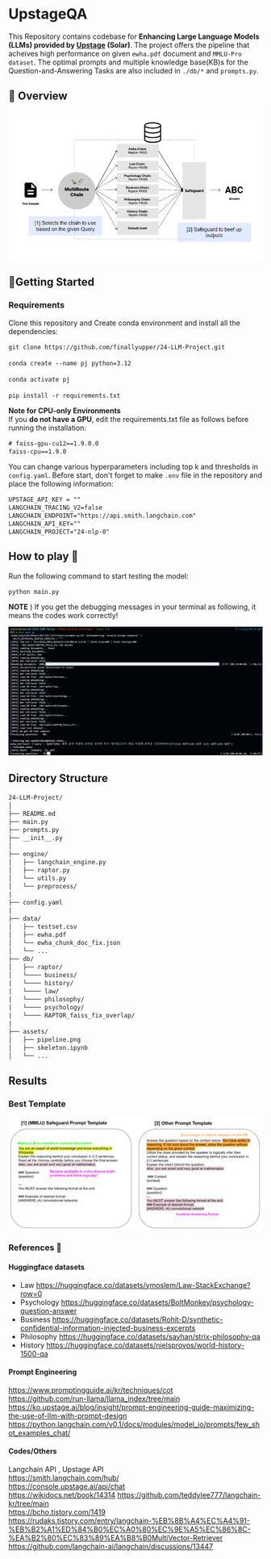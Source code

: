 # UpstageQA
This Repository contains codebase for **Enhancing Large Language Models (LLMs) provided by [Upstage](https://www.upstage.ai/) (Solar)**. The project offers the pipeline that acheives high performance on given `ewha.pdf` document and `MMLU-Pro dataset`. The optimal prompts and multiple knowledge base(KB)s for the Question-and-Answering Tasks are also included in `./db/*` and `prompts.py`. 

## 🌟 Overview 
![pipeline](./assets/pipeline.png)

## 📍Getting Started 
### Requirements
Clone this repository and Create conda environment and install all the dependencies:
```
git clone https://github.com/finallyupper/24-LLM-Project.git

conda create --name pj python=3.12

conda activate pj

pip install -r requirements.txt
```
**Note for CPU-only Environments**  
If you **do not have a GPU**, edit the requirements.txt file as follows before running the installation:
```
# faiss-gpu-cu12==1.9.0.0
faiss-cpu==1.9.0
```
 You can change various hyperparameters including top k and thresholds in `config.yaml`. Before start, don't forget to make `.env` file in the repository and place the following information:
```
UPSTAGE_API_KEY = ""
LANGCHAIN_TRACING_V2=false
LANGCHAIN_ENDPOINT="https://api.smith.langchain.com"
LANGCHAIN_API_KEY=""
LANGCHAIN_PROJECT="24-nlp-0"
```

## How to play 💭
Run the following command to start testing the model:
```
python main.py
```
**NOTE** ) If you get the debugging messages in your terminal as following, it means the codes work correctly!
   
![terminal](./assets/terminal.png)
## Directory Structure
```
24-LLM-Project/
│
├── README.md         
├── main.py   
├── prompts.py           
├── __init__.py      
│
├── engine/           
│   ├── langchain_engine.py
│   ├── raptor.py
│   └── utils.py
│   └── preprocess/
|
├── config.yaml 
|
├── data/           
│   ├── testset.csv
│   ├── ewha.pdf
│   └── ewha_chunk_doc_fix.json 
│   └── ...
├── db/           
│   ├── raptor/
│   └──── business/
|   └──── history/  
|   └──── law/
|   └──── philosophy/  
|   └──── psychology/  
|   └──── RAPTOR_faiss_fix_overlap/    
|
├── assets/           
│   ├── pipeline.png
│   ├── skeleton.ipynb       
│   └── ...
```

## Results
### Best Template 
![template](./assets/template.png) 

### References 🔎
#### Huggingface datasets  
- Law https://huggingface.co/datasets/ymoslem/Law-StackExchange?row=0
- Psychology https://huggingface.co/datasets/BoltMonkey/psychology-question-answer
- Business https://huggingface.co/datasets/Rohit-D/synthetic-confidential-information-injected-business-excerpts
- Philosophy https://huggingface.co/datasets/sayhan/strix-philosophy-qa
- History https://huggingface.co/datasets/nielsprovos/world-history-1500-qa 
  
#### Prompt Engineering  
https://www.promptingguide.ai/kr/techniques/cot  
https://github.com/run-llama/llama_index/tree/main   
https://ko.upstage.ai/blog/insight/prompt-engineering-guide-maximizing-the-use-of-llm-with-prompt-design
https://python.langchain.com/v0.1/docs/modules/model_io/prompts/few_shot_examples_chat/  
#### Codes/Others  
Langchain API , Upstage API  
https://smith.langchain.com/hub/   
https://console.upstage.ai/api/chat   
https://wikidocs.net/book/14314 
https://github.com/teddylee777/langchain-kr/tree/main   
https://bcho.tistory.com/1419   
https://rudaks.tistory.com/entry/langchain-%EB%8B%A4%EC%A4%91-%EB%B2%A1%ED%84%B0%EC%A0%80%EC%9E%A5%EC%86%8C-%EA%B2%80%EC%83%89%EA%B8%B0MultiVector-Retriever 
https://github.com/langchain-ai/langchain/discussions/13447  


